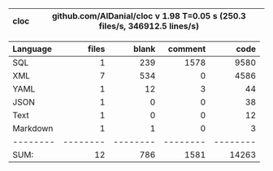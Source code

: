 cloc|github.com/AlDanial/cloc v 1.98  T=0.05 s (250.3 files/s, 346912.5 lines/s)
--- | ---

Language|files|blank|comment|code
:-------|-------:|-------:|-------:|-------:
SQL|1|239|1578|9580
XML|7|534|0|4586
YAML|1|12|3|44
JSON|1|0|0|38
Text|1|0|0|12
Markdown|1|1|0|3
--------|--------|--------|--------|--------
SUM:|12|786|1581|14263
